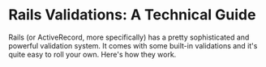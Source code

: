 <!--
~~~
title: Rails Validations \: A Technical Guide
publish: no
tags: [ruby, rails, validation, technical-guide]
slug: /technical-guides/rails-vaildations
~~~
-->

# Rails Validations: A Technical Guide

Rails (or ActiveRecord, more specifically) has a pretty sophisticated and powerful validation system. It comes with some built-in validations and it's quite easy to roll your own. Here's how they work.